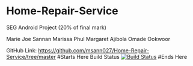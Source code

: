 # Home-Repair-Service
SEG Android Project (20% of final mark)

Marie Joe Sannan 
Marissa Phul
Margaret Ajibola
Omade Ookwoor

GitHub Link: https://github.com/msann027/Home-Repair-Service/tree/master
#Starts Here
Build Status
[![Build
Status](https://circleci.com/gh/msann027/workflows/Home-Repair-Service.png?branch=master)](https://circleci.com/gh/msann027/workflows/Home-Repair-Service)
#Ends Here